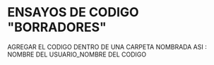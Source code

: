 # ENSAYOS DE CODIGO "BORRADORES"
AGREGAR EL CODIGO DENTRO DE UNA CARPETA NOMBRADA ASI : NOMBRE DEL USUARIO_NOMBRE DEL CODIGO
